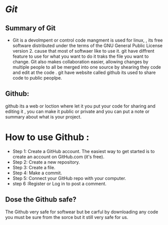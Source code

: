 # *Git*
## Summary of Git 
- Git is a devolmpent or control code mangment is used for linux, , its free software distributed under the terms of the GNU General Public License version 2. cause that most 
of softwaer like to use it. git have diffrent feature to use for what you want to do it traks the file you want to change.
 Git also makes collaboration easier, allowing changes by multiple people to all be merged into one source by shearing they code and edit at the code .
 git have website called github its used to share code to public peoplpe.
 ## Github: 
 github its a web or loction where let it you put your code for sharing and editing it , you can make it public or private and you can put a note or summary about 
 what is your project.
  # How to use Github : 
  - Step 1: Create a GitHub account. The easiest way to get started is to create an account on GitHub.com (it's free).
- Step 2: Create a new repository. 
- Step 3: Create a file.
- Step 4: Make a commit. 
- Step 5: Connect your GitHub repo with your computer.
 - step 6 :Register or Log in to post a comment.
 ## Dose the Github safe?
 The Github very safe for softwear but be carful by downloading any code you must be sure from the sorce but it still very safe for us.
 
